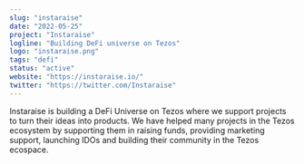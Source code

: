 ```yaml
---
slug: "instaraise"
date: "2022-05-25"
project: "Instaraise"
logline: "Building DeFi universe on Tezos"
logo: "instaraise.png"
tags: "defi"
status: "active"
website: "https://instaraise.io/"
twitter: "https://twitter.com/Instaraise"
---
```


Instaraise is building a DeFi Universe on Tezos where we support projects to turn their ideas into products. We have helped many projects in the Tezos ecosystem by supporting them in raising funds, providing marketing support, launching IDOs and building their community in the Tezos ecospace.

